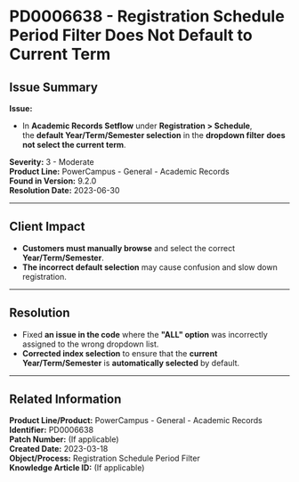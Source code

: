 # PD0006638 - Registration Schedule Period Filter Does Not Default to Current Term

## **Issue Summary**
**Issue:**  
- In **Academic Records Setflow** under **Registration > Schedule**,  
  the **default Year/Term/Semester selection** in the **dropdown filter** **does not select the current term**.

**Severity:** 3 - Moderate  
**Product Line:** PowerCampus - General - Academic Records  
**Found in Version:** 9.2.0  
**Resolution Date:** 2023-06-30  

---

## **Client Impact**
- **Customers must manually browse** and select the correct **Year/Term/Semester**.
- **The incorrect default selection** may cause confusion and slow down registration.

---

## **Resolution**
- Fixed **an issue in the code** where the **"ALL" option** was incorrectly assigned to the wrong dropdown list.
- **Corrected index selection** to ensure that the **current Year/Term/Semester** is **automatically selected** by default.

---

## **Related Information**
**Product Line/Product:** PowerCampus - General - Academic Records  
**Identifier:** PD0006638  
**Patch Number:** (If applicable)  
**Created Date:** 2023-03-18  
**Object/Process:** Registration Schedule Period Filter  
**Knowledge Article ID:** (If applicable)  
